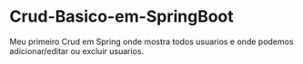 # Crud-Basico-em-SpringBoot
Meu primeiro Crud em Spring onde mostra todos usuarios e onde podemos adicionar/editar ou excluir usuarios.
